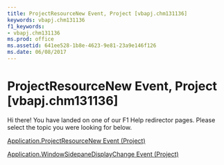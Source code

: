 ```yaml
---
title: ProjectResourceNew Event, Project [vbapj.chm131136]
keywords: vbapj.chm131136
f1_keywords:
- vbapj.chm131136
ms.prod: office
ms.assetid: 641ee528-1b8e-4623-9e81-23a9e146f126
ms.date: 06/08/2017
---
```



# ProjectResourceNew Event, Project [vbapj.chm131136]

Hi there! You have landed on one of our F1 Help redirector pages. Please select the topic you were looking for below.

[Application.ProjectResourceNew Event (Project)](http://msdn.microsoft.com/library/9b030fbc-5cca-df10-f7a3-613d7ad70dc7%28Office.15%29.aspx)

[Application.WindowSidepaneDisplayChange Event (Project)](http://msdn.microsoft.com/library/8c4c22f4-4005-eff5-2964-880982634e78%28Office.15%29.aspx)


